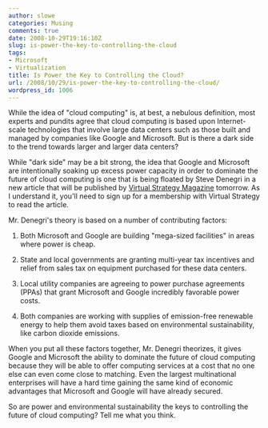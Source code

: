 ```yaml
---
author: slowe
categories: Musing
comments: true
date: 2008-10-29T19:16:10Z
slug: is-power-the-key-to-controlling-the-cloud
tags:
- Microsoft
- Virtualization
title: Is Power the Key to Controlling the Cloud?
url: /2008/10/29/is-power-the-key-to-controlling-the-cloud/
wordpress_id: 1006
---
```


While the idea of "cloud computing" is, at best, a nebulous definition, most experts and pundits agree that cloud computing is based upon Internet-scale technologies that involve large data centers such as those built and managed by companies like Google and Microsoft. But is there a dark side to the trend towards larger and larger data centers?

While "dark side" may be a bit strong, the idea that Google and Microsoft are intentionally soaking up excess power capacity in order to dominate the future of cloud computing is one that is being floated by Steve Denegri in a new article that will be published by [Virtual Strategy Magazine](http://www.virtual-strategy.com/) tomorrow. As I understand it, you'll need to sign up for a membership with Virtual Strategy to read the article.

Mr. Denegri's theory is based on a number of contributing factors:

1. Both Microsoft and Google are building "mega-sized facilities" in areas where power is cheap.

2. State and local governments are granting multi-year tax incentives and relief from sales tax on equipment purchased for these data centers.

3. Local utility companies are agreeing to power purchase agreements (PPAs) that grant Microsoft and Google incredibly favorable power costs.

4. Both companies are working with supplies of emission-free renewable energy to help them avoid taxes based on environmental sustainability, like carbon dioxide emissions.

When you put all these factors together, Mr. Denegri theorizes, it gives Google and Microsoft the ability to dominate the future of cloud computing because they will be able to offer computing services at a cost that no one else can even come close to matching. Even the largest multinational enterprises will have a hard time gaining the same kind of economic advantages that Microsoft and Google will have already secured.

So are power and environmental sustainability the keys to controlling the future of cloud computing? Tell me what you think.
